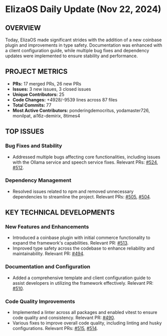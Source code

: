 # ElizaOS Daily Update (Nov 22, 2024)

## OVERVIEW 
Today, ElizaOS made significant strides with the addition of a new coinbase plugin and improvements in type safety. Documentation was enhanced with a client configuration guide, while multiple bug fixes and dependency updates were implemented to ensure stability and performance.

## PROJECT METRICS
- **PRs:** 17 merged PRs, 26 new PRs
- **Issues:** 3 new issues, 3 closed issues
- **Unique Contributors:** 25
- **Code Changes:** +4928/-9539 lines across 87 files
- **Total Commits:** 77
- **Most Active Contributors:** ponderingdemocritus, yodamaster726, monilpat, ai16z-demirix, 8times4

## TOP ISSUES
### Bug Fixes and Stability
- Addressed multiple bugs affecting core functionalities, including issues with the Ollama service and speech service fixes. Relevant PRs: [#524](https://github.com/elizaos/eliza/pull/524), [#512](https://github.com/elizaos/eliza/pull/512).

### Dependency Management
- Resolved issues related to npm and removed unnecessary dependencies to streamline the project. Relevant PRs: [#505](https://github.com/elizaos/eliza/pull/505), [#504](https://github.com/elizaos/eliza/pull/504).

## KEY TECHNICAL DEVELOPMENTS
### New Features and Enhancements
- Introduced a coinbase plugin with initial commerce functionality to expand the framework's capabilities. Relevant PR: [#513](https://github.com/elizaos/eliza/pull/513).
- Improved type safety across the codebase to enhance reliability and maintainability. Relevant PR: [#494](https://github.com/elizaos/eliza/pull/494).

### Documentation and Configuration
- Added a comprehensive template and client configuration guide to assist developers in utilizing the framework effectively. Relevant PR: [#510](https://github.com/elizaos/eliza/pull/510).

### Code Quality Improvements
- Implemented a linter across all packages and enabled vitest to ensure code quality and consistency. Relevant PR: [#490](https://github.com/elizaos/eliza/pull/490).
- Various fixes to improve overall code quality, including linting and husky configurations. Relevant PRs: [#515](https://github.com/elizaos/eliza/pull/515), [#514](https://github.com/elizaos/eliza/pull/514).